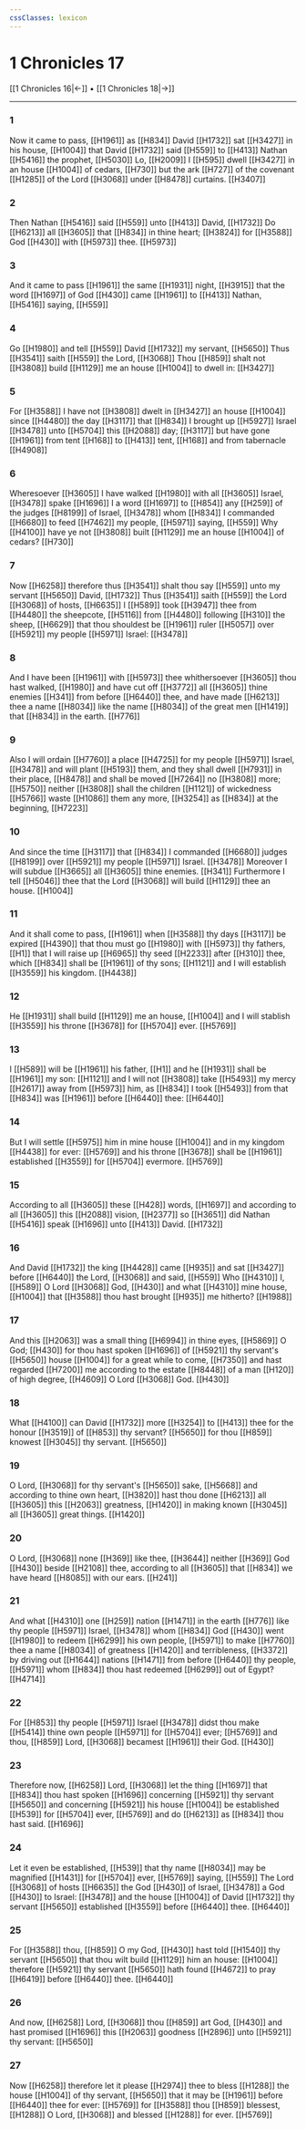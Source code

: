 ```yaml
---
cssClasses: lexicon
---
```

# 1 Chronicles 17

[[1 Chronicles 16|←]] • [[1 Chronicles 18|→]]

---

### 1
Now it came to pass, [[H1961]] as [[H834]] David [[H1732]] sat [[H3427]] in his house, [[H1004]] that David [[H1732]] said [[H559]] to [[H413]] Nathan [[H5416]] the prophet, [[H5030]] Lo, [[H2009]] I [[H595]] dwell [[H3427]] in an house [[H1004]] of cedars, [[H730]] but the ark [[H727]] of the covenant [[H1285]] of the Lord [[H3068]] under [[H8478]] curtains. [[H3407]]

### 2
Then Nathan [[H5416]] said [[H559]] unto [[H413]] David, [[H1732]] Do [[H6213]] all [[H3605]] that [[H834]] in thine heart; [[H3824]] for [[H3588]] God [[H430]] with [[H5973]] thee. [[H5973]]

### 3
And it came to pass [[H1961]] the same [[H1931]] night, [[H3915]] that the word [[H1697]] of God [[H430]] came [[H1961]] to [[H413]] Nathan, [[H5416]] saying, [[H559]]

### 4
Go [[H1980]] and tell [[H559]] David [[H1732]] my servant, [[H5650]] Thus [[H3541]] saith [[H559]] the Lord, [[H3068]] Thou [[H859]] shalt not [[H3808]] build [[H1129]] me an house [[H1004]] to dwell in: [[H3427]]

### 5
For [[H3588]] I have not [[H3808]] dwelt in [[H3427]] an house [[H1004]] since [[H4480]] the day [[H3117]] that [[H834]] I brought up [[H5927]] Israel [[H3478]] unto [[H5704]] this [[H2088]] day; [[H3117]] but have gone [[H1961]] from tent [[H168]] to [[H413]] tent, [[H168]] and from tabernacle [[H4908]]

### 6
Wheresoever [[H3605]] I have walked [[H1980]] with all [[H3605]] Israel, [[H3478]] spake [[H1696]] I a word [[H1697]] to [[H854]] any [[H259]] of the judges [[H8199]] of Israel, [[H3478]] whom [[H834]] I commanded [[H6680]] to feed [[H7462]] my people, [[H5971]] saying, [[H559]] Why [[H4100]] have ye not [[H3808]] built [[H1129]] me an house [[H1004]] of cedars? [[H730]]

### 7
Now [[H6258]] therefore thus [[H3541]] shalt thou say [[H559]] unto my servant [[H5650]] David, [[H1732]] Thus [[H3541]] saith [[H559]] the Lord [[H3068]] of hosts, [[H6635]] I [[H589]] took [[H3947]] thee from [[H4480]] the sheepcote, [[H5116]] from [[H4480]] following [[H310]] the sheep, [[H6629]] that thou shouldest be [[H1961]] ruler [[H5057]] over [[H5921]] my people [[H5971]] Israel: [[H3478]]

### 8
And I have been [[H1961]] with [[H5973]] thee whithersoever [[H3605]] thou hast walked, [[H1980]] and have cut off [[H3772]] all [[H3605]] thine enemies [[H341]] from before [[H6440]] thee, and have made [[H6213]] thee a name [[H8034]] like the name [[H8034]] of the great men [[H1419]] that [[H834]] in the earth. [[H776]]

### 9
Also I will ordain [[H7760]] a place [[H4725]] for my people [[H5971]] Israel, [[H3478]] and will plant [[H5193]] them, and they shall dwell [[H7931]] in their place, [[H8478]] and shall be moved [[H7264]] no [[H3808]] more; [[H5750]] neither [[H3808]] shall the children [[H1121]] of wickedness [[H5766]] waste [[H1086]] them any more, [[H3254]] as [[H834]] at the beginning, [[H7223]]

### 10
And since the time [[H3117]] that [[H834]] I commanded [[H6680]] judges [[H8199]] over [[H5921]] my people [[H5971]] Israel. [[H3478]] Moreover I will subdue [[H3665]] all [[H3605]] thine enemies. [[H341]] Furthermore I tell [[H5046]] thee that the Lord [[H3068]] will build [[H1129]] thee an house. [[H1004]]

### 11
And it shall come to pass, [[H1961]] when [[H3588]] thy days [[H3117]] be expired [[H4390]] that thou must go [[H1980]] with [[H5973]] thy fathers, [[H1]] that I will raise up [[H6965]] thy seed [[H2233]] after [[H310]] thee, which [[H834]] shall be [[H1961]] of thy sons; [[H1121]] and I will establish [[H3559]] his kingdom. [[H4438]]

### 12
He [[H1931]] shall build [[H1129]] me an house, [[H1004]] and I will stablish [[H3559]] his throne [[H3678]] for [[H5704]] ever. [[H5769]]

### 13
I [[H589]] will be [[H1961]] his father, [[H1]] and he [[H1931]] shall be [[H1961]] my son: [[H1121]] and I will not [[H3808]] take [[H5493]] my mercy [[H2617]] away from [[H5973]] him, as [[H834]] I took [[H5493]] from that [[H834]] was [[H1961]] before [[H6440]] thee: [[H6440]]

### 14
But I will settle [[H5975]] him in mine house [[H1004]] and in my kingdom [[H4438]] for ever: [[H5769]] and his throne [[H3678]] shall be [[H1961]] established [[H3559]] for [[H5704]] evermore. [[H5769]]

### 15
According to all [[H3605]] these [[H428]] words, [[H1697]] and according to all [[H3605]] this [[H2088]] vision, [[H2377]] so [[H3651]] did Nathan [[H5416]] speak [[H1696]] unto [[H413]] David. [[H1732]]

### 16
And David [[H1732]] the king [[H4428]] came [[H935]] and sat [[H3427]] before [[H6440]] the Lord, [[H3068]] and said, [[H559]] Who [[H4310]] I, [[H589]] O Lord [[H3068]] God, [[H430]] and what [[H4310]] mine house, [[H1004]] that [[H3588]] thou hast brought [[H935]] me hitherto? [[H1988]]

### 17
And this [[H2063]] was a small thing [[H6994]] in thine eyes, [[H5869]] O God; [[H430]] for thou hast spoken [[H1696]] of [[H5921]] thy servant's [[H5650]] house [[H1004]] for a great while to come, [[H7350]] and hast regarded [[H7200]] me according to the estate [[H8448]] of a man [[H120]] of high degree, [[H4609]] O Lord [[H3068]] God. [[H430]]

### 18
What [[H4100]] can David [[H1732]] more [[H3254]] to [[H413]] thee for the honour [[H3519]]  of [[H853]] thy servant? [[H5650]] for thou [[H859]] knowest [[H3045]] thy servant. [[H5650]]

### 19
O Lord, [[H3068]] for thy servant's [[H5650]] sake, [[H5668]] and according to thine own heart, [[H3820]] hast thou done [[H6213]] all [[H3605]] this [[H2063]] greatness, [[H1420]] in making known [[H3045]] all [[H3605]] great things. [[H1420]]

### 20
O Lord, [[H3068]] none [[H369]] like thee, [[H3644]] neither [[H369]] God [[H430]] beside [[H2108]] thee, according to all [[H3605]] that [[H834]] we have heard [[H8085]] with our ears. [[H241]]

### 21
And what [[H4310]] one [[H259]] nation [[H1471]] in the earth [[H776]] like thy people [[H5971]] Israel, [[H3478]] whom [[H834]] God [[H430]] went [[H1980]] to redeem [[H6299]] his own people, [[H5971]] to make [[H7760]] thee a name [[H8034]] of greatness [[H1420]] and terribleness, [[H3372]] by driving out [[H1644]] nations [[H1471]] from before [[H6440]] thy people, [[H5971]] whom [[H834]] thou hast redeemed [[H6299]] out of Egypt? [[H4714]]

### 22
For [[H853]] thy people [[H5971]] Israel [[H3478]] didst thou make [[H5414]] thine own people [[H5971]] for [[H5704]] ever; [[H5769]] and thou, [[H859]] Lord, [[H3068]] becamest [[H1961]] their God. [[H430]]

### 23
Therefore now, [[H6258]] Lord, [[H3068]] let the thing [[H1697]] that [[H834]] thou hast spoken [[H1696]] concerning [[H5921]] thy servant [[H5650]] and concerning [[H5921]] his house [[H1004]] be established [[H539]] for [[H5704]] ever, [[H5769]] and do [[H6213]] as [[H834]] thou hast said. [[H1696]]

### 24
Let it even be established, [[H539]] that thy name [[H8034]] may be magnified [[H1431]] for [[H5704]] ever, [[H5769]] saying, [[H559]] The Lord [[H3068]] of hosts [[H6635]] the God [[H430]] of Israel, [[H3478]] a God [[H430]] to Israel: [[H3478]] and the house [[H1004]] of David [[H1732]] thy servant [[H5650]] established [[H3559]] before [[H6440]] thee. [[H6440]]

### 25
For [[H3588]] thou, [[H859]] O my God, [[H430]] hast told [[H1540]] thy servant [[H5650]] that thou wilt build [[H1129]] him an house: [[H1004]] therefore [[H5921]] thy servant [[H5650]] hath found [[H4672]] to pray [[H6419]] before [[H6440]] thee. [[H6440]]

### 26
And now, [[H6258]] Lord, [[H3068]] thou [[H859]] art God, [[H430]] and hast promised [[H1696]] this [[H2063]] goodness [[H2896]] unto [[H5921]] thy servant: [[H5650]]

### 27
Now [[H6258]] therefore let it please [[H2974]] thee to bless [[H1288]] the house [[H1004]] of thy servant, [[H5650]] that it may be [[H1961]] before [[H6440]] thee for ever: [[H5769]] for [[H3588]] thou [[H859]] blessest, [[H1288]] O Lord, [[H3068]] and blessed [[H1288]] for ever. [[H5769]]